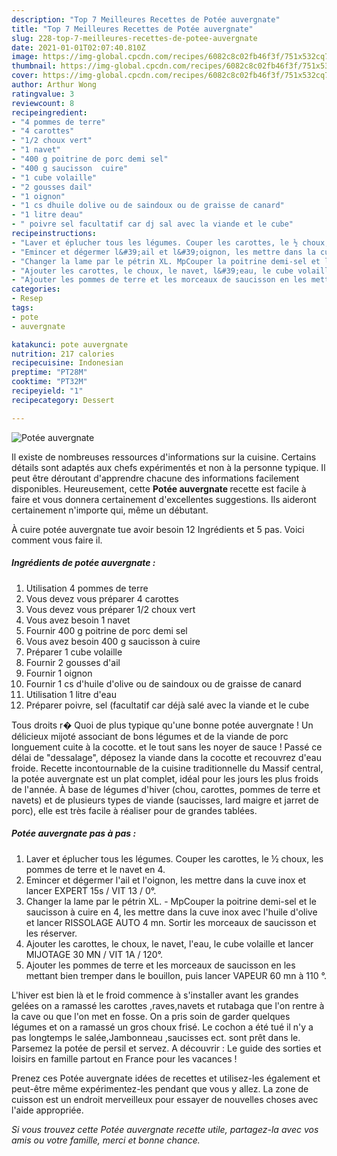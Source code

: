 ```yaml
---
description: "Top 7 Meilleures Recettes de Potée auvergnate"
title: "Top 7 Meilleures Recettes de Potée auvergnate"
slug: 228-top-7-meilleures-recettes-de-potee-auvergnate
date: 2021-01-01T02:07:40.810Z
image: https://img-global.cpcdn.com/recipes/6082c8c02fb46f3f/751x532cq70/potee-auvergnate-photo-principale-de-la-recette.jpg
thumbnail: https://img-global.cpcdn.com/recipes/6082c8c02fb46f3f/751x532cq70/potee-auvergnate-photo-principale-de-la-recette.jpg
cover: https://img-global.cpcdn.com/recipes/6082c8c02fb46f3f/751x532cq70/potee-auvergnate-photo-principale-de-la-recette.jpg
author: Arthur Wong
ratingvalue: 3
reviewcount: 8
recipeingredient:
- "4 pommes de terre"
- "4 carottes"
- "1/2 choux vert"
- "1 navet"
- "400 g poitrine de porc demi sel"
- "400 g saucisson  cuire"
- "1 cube volaille"
- "2 gousses dail"
- "1 oignon"
- "1 cs dhuile dolive ou de saindoux ou de graisse de canard"
- "1 litre deau"
- " poivre sel facultatif car dj sal avec la viande et le cube"
recipeinstructions:
- "Laver et éplucher tous les légumes. Couper les carottes, le ½ choux, les pommes de terre et le navet en 4."
- "Emincer et dégermer l&#39;ail et l&#39;oignon, les mettre dans la cuve inox et lancer EXPERT 15s / VIT 13 / 0°."
- "Changer la lame par le pétrin XL. MpCouper la poitrine demi-sel et le saucisson à cuire en 4, les mettre dans la cuve inox avec l&#39;huile d&#39;olive et lancer RISSOLAGE AUTO 4 mn. Sortir les morceaux de saucisson et les réserver."
- "Ajouter les carottes, le choux, le navet, l&#39;eau, le cube volaille et lancer MIJOTAGE 30 MN / VIT 1A / 120°."
- "Ajouter les pommes de terre et les morceaux de saucisson en les mettant bien tremper dans le bouillon, puis lancer VAPEUR 60 mn à 110 °."
categories:
- Resep
tags:
- pote
- auvergnate

katakunci: pote auvergnate 
nutrition: 217 calories
recipecuisine: Indonesian
preptime: "PT28M"
cooktime: "PT32M"
recipeyield: "1"
recipecategory: Dessert

---
```



![Potée auvergnate](https://img-global.cpcdn.com/recipes/6082c8c02fb46f3f/751x532cq70/potee-auvergnate-photo-principale-de-la-recette.jpg)

Il existe de nombreuses ressources d'informations sur la cuisine. Certains détails sont adaptés aux chefs expérimentés et non à la personne typique. Il peut être déroutant d'apprendre chacune des informations facilement disponibles. Heureusement, cette <strong> Potée auvergnate </strong> recette est facile à faire et vous donnera certainement d'excellentes suggestions. Ils aideront certainement n'importe qui, même un débutant.

<!--inarticleads1-->

À cuire potée auvergnate tue avoir besoin 12 Ingrédients et 5 pas. Voici comment vous faire il.

##### Ingrédients de potée auvergnate :

1. Utilisation 4 pommes de terre
1. Vous devez vous préparer 4 carottes
1. Vous devez vous préparer 1/2 choux vert
1. Vous avez besoin 1 navet
1. Fournir 400 g poitrine de porc demi sel
1. Vous avez besoin 400 g saucisson à cuire
1. Préparer 1 cube volaille
1. Fournir 2 gousses d&#39;ail
1. Fournir 1 oignon
1. Fournir 1 cs d&#39;huile d&#39;olive ou de saindoux ou de graisse de canard
1. Utilisation 1 litre d&#39;eau
1. Préparer  poivre, sel (facultatif car déjà salé avec la viande et le cube


Tous droits r� Quoi de plus typique qu&#39;une bonne potée auvergnate ! Un délicieux mijoté associant de bons légumes et de la viande de porc longuement cuite à la cocotte. et le tout sans les noyer de sauce ! Passé ce délai de &#34;dessalage&#34;, déposez la viande dans la cocotte et recouvrez d&#39;eau froide. Recette incontournable de la cuisine traditionnelle du Massif central, la potée auvergnate est un plat complet, idéal pour les jours les plus froids de l&#39;année. À base de légumes d&#39;hiver (chou, carottes, pommes de terre et navets) et de plusieurs types de viande (saucisses, lard maigre et jarret de porc), elle est très facile à réaliser pour de grandes tablées. 

<!--inarticleads2-->

##### Potée auvergnate pas à pas :

1. Laver et éplucher tous les légumes. Couper les carottes, le ½ choux, les pommes de terre et le navet en 4.
1. Emincer et dégermer l&#39;ail et l&#39;oignon, les mettre dans la cuve inox et lancer EXPERT 15s / VIT 13 / 0°.
1. Changer la lame par le pétrin XL. - MpCouper la poitrine demi-sel et le saucisson à cuire en 4, les mettre dans la cuve inox avec l&#39;huile d&#39;olive et lancer RISSOLAGE AUTO 4 mn. Sortir les morceaux de saucisson et les réserver.
1. Ajouter les carottes, le choux, le navet, l&#39;eau, le cube volaille et lancer MIJOTAGE 30 MN / VIT 1A / 120°.
1. Ajouter les pommes de terre et les morceaux de saucisson en les mettant bien tremper dans le bouillon, puis lancer VAPEUR 60 mn à 110 °.


L&#39;hiver est bien là et le froid commence à s&#39;installer avant les grandes gelées on a ramassé les carottes ,raves,navets et rutabaga que l&#39;on rentre à la cave ou que l&#39;on met en fosse. On a pris soin de garder quelques légumes et on a ramassé un gros choux frisé. Le cochon a été tué il n&#39;y a pas longtemps le salée,Jambonneau ,saucisses ect. sont prêt dans le. Parsemez la potée de persil et servez. A découvrir : Le guide des sorties et loisirs en famille partout en France pour les vacances ! 

<!--inarticleads1-->

<p>
Prenez ces Potée auvergnate idées de recettes et utilisez-les également et peut-être même expérimentez-les pendant que vous y allez. La zone de cuisson est un endroit merveilleux pour essayer de nouvelles choses avec l'aide appropriée.
</p>

<p>
<i>Si vous trouvez cette Potée auvergnate recette utile, partagez-la avec vos amis ou votre famille, merci et bonne chance.</i>
</p>
